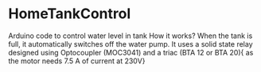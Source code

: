 # HomeTankControl
Arduino code to control water level in tank
How it works?
 When the tank is full, it automatically switches off the water pump.
 It uses a solid state relay designed using Optocoupler (MOC3041) and a triac (BTA 12 or BTA 20){ as the motor needs 7.5 A of current at 230V}

